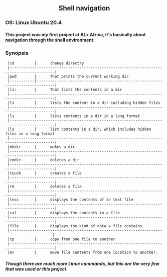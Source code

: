##   <div align='center'>Shell navigation</div>
### OS: Linux Ubuntu 20.4

#### This project was my first project at ALx Africa, it's basically about navigation through the shell environment.


### Synopsis
    
     |cd         |      change directry
     |------------------------------------------------------------------------------------------|
     |pwd        |      That prints the current working dir
     |-----------|------------------------------------------------------------------------------|
     |ls:        |      That lists the contents in a dir
     |------------------------------------------------------------------------------------------|
     |ls         |      lists the content in a dir including hidden files
     |------------------------------------------------------------------------------------------|
     |ls         |      lists contents in a dir in a long format
     |------------------------------------------------------------------------------------------|
     |ls         |      list contents in a dir, which includes hidden files in a long format
     |------------------------------------------------------------------------------------------|
     |mkdir      |      makes a dir.
     |------------------------------------------------------------------------------------------|
     |rmdir      |      deletes a dir
     |------------------------------------------------------------------------------------------|
     |touch      |      creates a file
     |------------------------------------------------------------------------------------------|
     |rm         |      deletes a file
     |------------------------------------------------------------------------------------------|
     |less       |      displays the contents of in text file
     |------------------------------------------------------------------------------------------|
     |cat        |      displays the contents in a file
     |------------------------------------------------------------------------------------------|
     |file       |      displays the kind of data a file contains.
     |-----------------------------------------------------------------------------------------|
     |cp         |      copy from one file to another
     |------------------------------------------------------------------------------------------|
     |mv         |      move file contents from one location to another.
     
##### Though there are much more Linux commands, but this are the very few that was used or this project.
     
